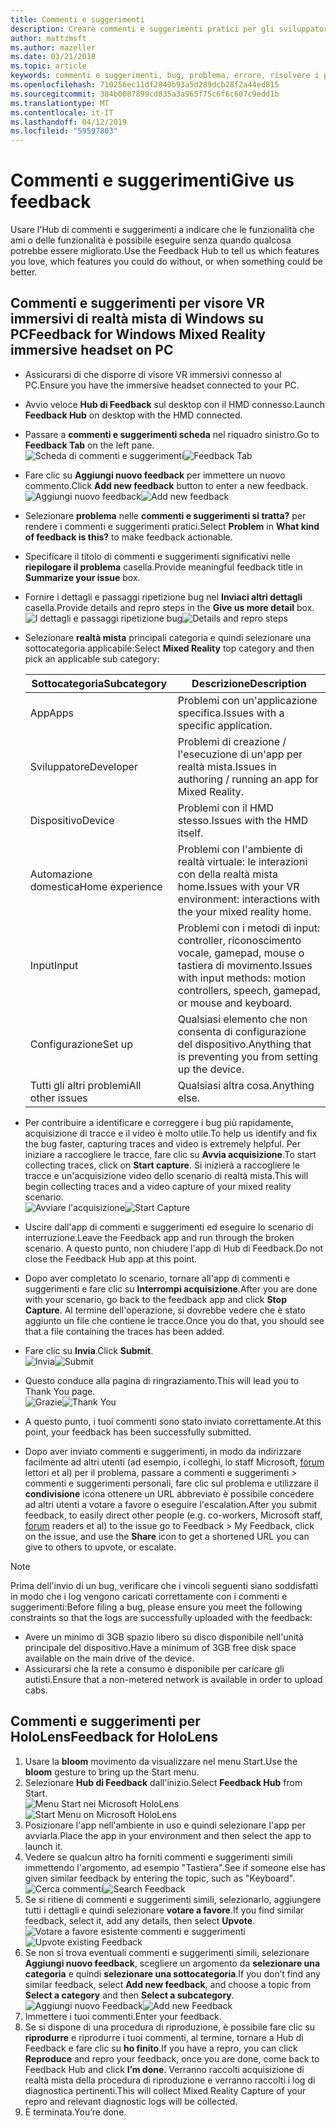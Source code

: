 ```yaml
---
title: Commenti e suggerimenti
description: Creare commenti e suggerimenti pratici per gli sviluppatori di HoloLens e realtà mista di Windows tramite l'Hub di commenti e suggerimenti.
author: mattzmsft
ms.author: mazeller
ms.date: 03/21/2018
ms.topic: article
keywords: commenti e suggerimenti, bug, problema, errore, risolvere i problemi, favorire la
ms.openlocfilehash: 710256ec11df2849b93a5d289dcb28f2a44ed815
ms.sourcegitcommit: 384b0087899cd835a3a965f75c6f6c607c9edd1b
ms.translationtype: MT
ms.contentlocale: it-IT
ms.lasthandoff: 04/12/2019
ms.locfileid: "59597803"
---
```

# <a name="give-us-feedback"></a><span data-ttu-id="7ab97-104">Commenti e suggerimenti</span><span class="sxs-lookup"><span data-stu-id="7ab97-104">Give us feedback</span></span>

<span data-ttu-id="7ab97-105">Usare l'Hub di commenti e suggerimenti a indicare che le funzionalità che ami o delle funzionalità è possibile eseguire senza quando qualcosa potrebbe essere migliorato.</span><span class="sxs-lookup"><span data-stu-id="7ab97-105">Use the Feedback Hub to tell us which features you love, which features you could do without, or when something could be better.</span></span>

## <a name="feedback-for-windows-mixed-reality-immersive-headset-on-pc"></a><span data-ttu-id="7ab97-106">Commenti e suggerimenti per visore VR immersivi di realtà mista di Windows su PC</span><span class="sxs-lookup"><span data-stu-id="7ab97-106">Feedback for Windows Mixed Reality immersive headset on PC</span></span>

* <span data-ttu-id="7ab97-107">Assicurarsi di che disporre di visore VR immersivi connesso al PC.</span><span class="sxs-lookup"><span data-stu-id="7ab97-107">Ensure you have the immersive headset connected to your PC.</span></span>
* <span data-ttu-id="7ab97-108">Avvio veloce **Hub di Feedback** sul desktop con il HMD connesso.</span><span class="sxs-lookup"><span data-stu-id="7ab97-108">Launch **Feedback Hub** on desktop with the HMD connected.</span></span>
* <span data-ttu-id="7ab97-109">Passare a **commenti e suggerimenti scheda** nel riquadro sinistro.</span><span class="sxs-lookup"><span data-stu-id="7ab97-109">Go to **Feedback Tab** on the left pane.</span></span> <br>
  <span data-ttu-id="7ab97-110">![Scheda di commenti e suggerimenti](images/feedback1-600px.png)</span><span class="sxs-lookup"><span data-stu-id="7ab97-110">![Feedback Tab](images/feedback1-600px.png)</span></span>
* <span data-ttu-id="7ab97-111">Fare clic su **Aggiungi nuovo feedback** per immettere un nuovo commento.</span><span class="sxs-lookup"><span data-stu-id="7ab97-111">Click **Add new feedback** button to enter a new feedback.</span></span><br>
  <span data-ttu-id="7ab97-112">![Aggiungi nuovo feedback](images/feedback2-600px.png)</span><span class="sxs-lookup"><span data-stu-id="7ab97-112">![Add new feedback](images/feedback2-600px.png)</span></span>
* <span data-ttu-id="7ab97-113">Selezionare **problema** nelle **commenti e suggerimenti si tratta?** per rendere i commenti e suggerimenti pratici.</span><span class="sxs-lookup"><span data-stu-id="7ab97-113">Select **Problem** in **What kind of feedback is this?** to make feedback actionable.</span></span>
* <span data-ttu-id="7ab97-114">Specificare il titolo di commenti e suggerimenti significativi nelle **riepilogare il problema** casella.</span><span class="sxs-lookup"><span data-stu-id="7ab97-114">Provide meaningful feedback title in **Summarize your issue** box.</span></span>
* <span data-ttu-id="7ab97-115">Fornire i dettagli e passaggi ripetizione bug nel **Inviaci altri dettagli** casella.</span><span class="sxs-lookup"><span data-stu-id="7ab97-115">Provide details and repro steps in the **Give us more detail** box.</span></span><br>
  <span data-ttu-id="7ab97-116">![I dettagli e passaggi ripetizione bug](images/feedback3-600px.png)</span><span class="sxs-lookup"><span data-stu-id="7ab97-116">![Details and repro steps](images/feedback3-600px.png)</span></span>
* <span data-ttu-id="7ab97-117">Selezionare **realtà mista** principali categoria e quindi selezionare una sottocategoria applicabile:</span><span class="sxs-lookup"><span data-stu-id="7ab97-117">Select **Mixed Reality** top category and then pick an applicable sub category:</span></span>

  |  <span data-ttu-id="7ab97-118">Sottocategoria</span><span class="sxs-lookup"><span data-stu-id="7ab97-118">Subcategory</span></span>  |  <span data-ttu-id="7ab97-119">Descrizione</span><span class="sxs-lookup"><span data-stu-id="7ab97-119">Description</span></span> | 
  |----------|----------|
  |  <span data-ttu-id="7ab97-120">App</span><span class="sxs-lookup"><span data-stu-id="7ab97-120">Apps</span></span>  |  <span data-ttu-id="7ab97-121">Problemi con un'applicazione specifica.</span><span class="sxs-lookup"><span data-stu-id="7ab97-121">Issues with a specific application.</span></span> | 
  |  <span data-ttu-id="7ab97-122">Sviluppatore</span><span class="sxs-lookup"><span data-stu-id="7ab97-122">Developer</span></span>  |  <span data-ttu-id="7ab97-123">Problemi di creazione / l'esecuzione di un'app per realtà mista.</span><span class="sxs-lookup"><span data-stu-id="7ab97-123">Issues in authoring / running an app for Mixed Reality.</span></span> | 
  |  <span data-ttu-id="7ab97-124">Dispositivo</span><span class="sxs-lookup"><span data-stu-id="7ab97-124">Device</span></span>  |  <span data-ttu-id="7ab97-125">Problemi con il HMD stesso.</span><span class="sxs-lookup"><span data-stu-id="7ab97-125">Issues with the HMD itself.</span></span> | 
  |  <span data-ttu-id="7ab97-126">Automazione domestica</span><span class="sxs-lookup"><span data-stu-id="7ab97-126">Home experience</span></span>  |  <span data-ttu-id="7ab97-127">Problemi con l'ambiente di realtà virtuale: le interazioni con della realtà mista home.</span><span class="sxs-lookup"><span data-stu-id="7ab97-127">Issues with your VR environment: interactions with the your mixed reality home.</span></span> | 
  |  <span data-ttu-id="7ab97-128">Input</span><span class="sxs-lookup"><span data-stu-id="7ab97-128">Input</span></span>  |  <span data-ttu-id="7ab97-129">Problemi con i metodi di input: controller, riconoscimento vocale, gamepad, mouse o tastiera di movimento.</span><span class="sxs-lookup"><span data-stu-id="7ab97-129">Issues with input methods: motion controllers, speech, gamepad, or mouse and keyboard.</span></span> | 
  |  <span data-ttu-id="7ab97-130">Configurazione</span><span class="sxs-lookup"><span data-stu-id="7ab97-130">Set up</span></span>  |  <span data-ttu-id="7ab97-131">Qualsiasi elemento che non consenta di configurazione del dispositivo.</span><span class="sxs-lookup"><span data-stu-id="7ab97-131">Anything that is preventing you from setting up the device.</span></span> | 
  |  <span data-ttu-id="7ab97-132">Tutti gli altri problemi</span><span class="sxs-lookup"><span data-stu-id="7ab97-132">All other issues</span></span>  |  <span data-ttu-id="7ab97-133">Qualsiasi altra cosa.</span><span class="sxs-lookup"><span data-stu-id="7ab97-133">Anything else.</span></span> |
  
* <span data-ttu-id="7ab97-134">Per contribuire a identificare e correggere i bug più rapidamente, acquisizione di tracce e il video è molto utile.</span><span class="sxs-lookup"><span data-stu-id="7ab97-134">To help us identify and fix the bug faster, capturing traces and video is extremely helpful.</span></span> <span data-ttu-id="7ab97-135">Per iniziare a raccogliere le tracce, fare clic su **Avvia acquisizione**.</span><span class="sxs-lookup"><span data-stu-id="7ab97-135">To start collecting traces, click on **Start capture**.</span></span> <span data-ttu-id="7ab97-136">Si inizierà a raccogliere le tracce e un'acquisizione video dello scenario di realtà mista.</span><span class="sxs-lookup"><span data-stu-id="7ab97-136">This will begin collecting traces and a video capture of your mixed reality scenario.</span></span><br>
  <span data-ttu-id="7ab97-137">![Avviare l'acquisizione](images/feedback4-600px.png)</span><span class="sxs-lookup"><span data-stu-id="7ab97-137">![Start Capture](images/feedback4-600px.png)</span></span>
* <span data-ttu-id="7ab97-138">Uscire dall'app di commenti e suggerimenti ed eseguire lo scenario di interruzione.</span><span class="sxs-lookup"><span data-stu-id="7ab97-138">Leave the Feedback app and run through the broken scenario.</span></span> <span data-ttu-id="7ab97-139">A questo punto, non chiudere l'app di Hub di Feedback.</span><span class="sxs-lookup"><span data-stu-id="7ab97-139">Do not close the Feedback Hub app at this point.</span></span>
* <span data-ttu-id="7ab97-140">Dopo aver completato lo scenario, tornare all'app di commenti e suggerimenti e fare clic su **Interrompi acquisizione**.</span><span class="sxs-lookup"><span data-stu-id="7ab97-140">After you are done with your scenario, go back to the feedback app and click **Stop Capture**.</span></span> <span data-ttu-id="7ab97-141">Al termine dell'operazione, si dovrebbe vedere che è stato aggiunto un file che contiene le tracce.</span><span class="sxs-lookup"><span data-stu-id="7ab97-141">Once you do that, you should see that a file containing the traces has been added.</span></span>
* <span data-ttu-id="7ab97-142">Fare clic su **Invia**.</span><span class="sxs-lookup"><span data-stu-id="7ab97-142">Click **Submit**.</span></span><br>
  <span data-ttu-id="7ab97-143">![Invia](images/feedback5-600px.png)</span><span class="sxs-lookup"><span data-stu-id="7ab97-143">![Submit](images/feedback5-600px.png)</span></span>
* <span data-ttu-id="7ab97-144">Questo conduce alla pagina di ringraziamento.</span><span class="sxs-lookup"><span data-stu-id="7ab97-144">This will lead you to Thank You page.</span></span><br>
  <span data-ttu-id="7ab97-145">![Grazie](images/feedback6-600px.png)</span><span class="sxs-lookup"><span data-stu-id="7ab97-145">![Thank You](images/feedback6-600px.png)</span></span>
* <span data-ttu-id="7ab97-146">A questo punto, i tuoi commenti sono stato inviato correttamente.</span><span class="sxs-lookup"><span data-stu-id="7ab97-146">At this point, your feedback has been successfully submitted.</span></span>
* <span data-ttu-id="7ab97-147">Dopo aver inviato commenti e suggerimenti, in modo da indirizzare facilmente ad altri utenti (ad esempio, i colleghi, lo staff Microsoft, [forum](https://forums.hololens.com/) lettori et al) per il problema, passare a commenti e suggerimenti > commenti e suggerimenti personali, fare clic sul problema e utilizzare il **condivisione** icona ottenere un URL abbreviato è possibile concedere ad altri utenti a votare a favore o eseguire l'escalation.</span><span class="sxs-lookup"><span data-stu-id="7ab97-147">After you submit feedback, to easily direct other people (e.g. co-workers, Microsoft staff, [forum](https://forums.hololens.com/) readers et al) to the issue go to Feedback > My Feedback, click on the issue, and use the **Share** icon to get a shortened URL you can give to others to upvote, or escalate.</span></span>

>[!NOTE]
><span data-ttu-id="7ab97-148">Prima dell'invio di un bug, verificare che i vincoli seguenti siano soddisfatti in modo che i log vengono caricati correttamente con i commenti e suggerimenti:</span><span class="sxs-lookup"><span data-stu-id="7ab97-148">Before filing a bug, please ensure you meet the following constraints so that the logs are successfully uploaded with the feedback:</span></span>
> - <span data-ttu-id="7ab97-149">Avere un minimo di 3GB spazio libero su disco disponibile nell'unità principale del dispositivo.</span><span class="sxs-lookup"><span data-stu-id="7ab97-149">Have a minimum of 3GB free disk space available on the main drive of the device.</span></span>
> - <span data-ttu-id="7ab97-150">Assicurarsi che la rete a consumo è disponibile per caricare gli autisti.</span><span class="sxs-lookup"><span data-stu-id="7ab97-150">Ensure that a non-metered network is available in order to upload cabs.</span></span>

## <a name="feedback-for-hololens"></a><span data-ttu-id="7ab97-151">Commenti e suggerimenti per HoloLens</span><span class="sxs-lookup"><span data-stu-id="7ab97-151">Feedback for HoloLens</span></span>

1. <span data-ttu-id="7ab97-152">Usare la **bloom** movimento da visualizzare nel menu Start.</span><span class="sxs-lookup"><span data-stu-id="7ab97-152">Use the **bloom** gesture to bring up the Start menu.</span></span>
2. <span data-ttu-id="7ab97-153">Selezionare **Hub di Feedback** dall'inizio.</span><span class="sxs-lookup"><span data-stu-id="7ab97-153">Select **Feedback Hub** from Start.</span></span><br>
  <span data-ttu-id="7ab97-154">![Menu Start nei Microsoft HoloLens](images/startmenu.jpg)</span><span class="sxs-lookup"><span data-stu-id="7ab97-154">![Start Menu on Microsoft HoloLens](images/startmenu.jpg)</span></span>
3. <span data-ttu-id="7ab97-155">Posizionare l'app nell'ambiente in uso e quindi selezionare l'app per avviarla.</span><span class="sxs-lookup"><span data-stu-id="7ab97-155">Place the app in your environment and then select the app to launch it.</span></span>
4. <span data-ttu-id="7ab97-156">Vedere se qualcun altro ha forniti commenti e suggerimenti simili immettendo l'argomento, ad esempio "Tastiera".</span><span class="sxs-lookup"><span data-stu-id="7ab97-156">See if someone else has given similar feedback by entering the topic, such as "Keyboard".</span></span><br>
  <span data-ttu-id="7ab97-157">![Cerca commenti](images/searchfeedback-500px.jpg)</span><span class="sxs-lookup"><span data-stu-id="7ab97-157">![Search Feedback](images/searchfeedback-500px.jpg)</span></span>
5. <span data-ttu-id="7ab97-158">Se si ritiene di commenti e suggerimenti simili, selezionarlo, aggiungere tutti i dettagli e quindi selezionare **votare a favore**.</span><span class="sxs-lookup"><span data-stu-id="7ab97-158">If you find similar feedback, select it, add any details, then select **Upvote**.</span></span><br>
  <span data-ttu-id="7ab97-159">![Votare a favore esistente commenti e suggerimenti](images/upvotefeedback-500px.jpg)</span><span class="sxs-lookup"><span data-stu-id="7ab97-159">![Upvote existing Feedback](images/upvotefeedback-500px.jpg)</span></span>
6. <span data-ttu-id="7ab97-160">Se non si trova eventuali commenti e suggerimenti simili, selezionare **Aggiungi nuovo feedback**, scegliere un argomento da **selezionare una categoria** e quindi **selezionare una sottocategoria**.</span><span class="sxs-lookup"><span data-stu-id="7ab97-160">If you don’t find any similar feedback, select **Add new feedback**, and choose a topic from **Select a category** and then **Select a subcategory**.</span></span><br>
  <span data-ttu-id="7ab97-161">![Aggiungi nuovo Feedback](images/addnewfeedback-500px.jpg)</span><span class="sxs-lookup"><span data-stu-id="7ab97-161">![Add new Feedback](images/addnewfeedback-500px.jpg)</span></span>
7. <span data-ttu-id="7ab97-162">Immettere i tuoi commenti.</span><span class="sxs-lookup"><span data-stu-id="7ab97-162">Enter your feedback.</span></span>
8. <span data-ttu-id="7ab97-163">Se si dispone di una procedura di riproduzione, è possibile fare clic su **riprodurre** e riprodurre i tuoi commenti, al termine, tornare a Hub di Feedback e fare clic su **ho finito**.</span><span class="sxs-lookup"><span data-stu-id="7ab97-163">If you have a repro, you can click **Reproduce** and repro your feedback, once you are done, come back to Feedback Hub and click **I’m done**.</span></span> <span data-ttu-id="7ab97-164">Verranno raccolti acquisizione di realtà mista della procedura di riproduzione e verranno raccolti i log di diagnostica pertinenti.</span><span class="sxs-lookup"><span data-stu-id="7ab97-164">This will collect Mixed Reality Capture of your repro and relevant diagnostic logs will be collected.</span></span>
9. <span data-ttu-id="7ab97-165">È terminata.</span><span class="sxs-lookup"><span data-stu-id="7ab97-165">You’re done.</span></span>
